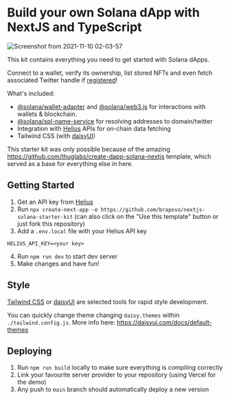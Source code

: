 # Build your own Solana dApp with NextJS and TypeScript

![Screenshot from 2021-11-10 02-03-57](https://user-images.githubusercontent.com/38172/141036336-194a983d-fc05-4b2d-acd3-3dff221f5328.png)

This kit contains everything you need to get started with Solana dApps.

Connect to a wallet, verify its ownership, list stored NFTs and even fetch associated Twitter handle if [registered](https://naming.bonfida.org/#/twitter-registration)!

What's included:

- [@solana/wallet-adapter](https://github.com/solana-labs/wallet-adapter) and [@solana/web3.js](https://solana-labs.github.io/solana-web3.js) for interactions with wallets & blockchain.
- [@solana/spl-name-service](https://github.com/solana-labs/solana-program-library/tree/master/name-service) for resolving addresses to domain/twitter
- Integration with [Helius](https://helius.xyz/) APIs for on-chain data fetching
- Tailwind CSS (with [daisyUI](https://daisyui.com/))

This starter kit was only possible because of the amazing https://github.com/thuglabs/create-dapp-solana-nextjs template, which served as a base for everything else in here.

## Getting Started

1. Get an API key from [Helius](https://helius.xyz/)
2. Run `npx create-next-app -e https://github.com/braposo/nextjs-solana-starter-kit` (can also click on the "Use this template" button or just fork this repository)
3. Add a `.env.local` file with your Helius API key

```
HELIUS_API_KEY=<your key>
```

4. Run `npm run dev` to start dev server
5. Make changes and have fun!

## Style

[Tailwind CSS](https://tailwindcss.com/) or [daisyUI](https://daisyui.com/) are selected tools for rapid style development.

You can quickly change theme changing `daisy.themes` within `./tailwind.config.js`.
More info here: https://daisyui.com/docs/default-themes

## Deploying

1. Run `npm run build` locally to make sure everything is compiling correctly
2. Link your favourite server provider to your repository (using Vercel for the demo)
3. Any push to `main` branch should automatically deploy a new version
